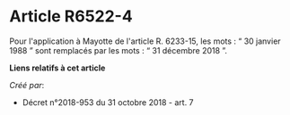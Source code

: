 # Article R6522-4

Pour l'application à Mayotte de l'article R. 6233-15, les mots : “ 30 janvier 1988 ” sont remplacés par les mots : “ 31
décembre 2018 ”.

**Liens relatifs à cet article**

_Créé par_:

  - Décret n°2018-953 du 31 octobre 2018 - art. 7
